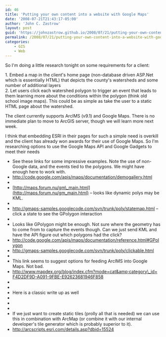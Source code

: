 ```yaml
---
id: 46
title: 'Putting your own content into a website with Google Maps'
date: '2008-07-21T21:43:17-05:00'
author: 'John C. Zastrow'
layout: post
guid: 'https://johnzastrow.github.io/2008/07/21/putting-your-own-content-into-a-website-with-google-maps/'
permalink: /2008/07/21/putting-your-own-content-into-a-website-with-google-maps/
categories:
    - GIS
    - Web
---
```


So I'm doing a little research tonight on some requirements for a client:

1\. Embed a map in the client's home page (non-database driven ASP.Net which is essentially HTML) that depicts the county's watersheds and some number of additional layers  
2\. Let users click each watershed polygon to trigger an event that leads to them learning more about the conditions within the polygon (think old school image maps). This could be as simple as take the user to a static HTML page about the watershed.

The client currently supports ArcIMS (v9.1) and Google Maps. There is no immediate plan to move to ArcGIS server, though we will learn more next week.

I think that embedding ESRI in their pages for such a simple need is overkill and the client has already won awards for their use of Google Maps. So I'm researching options to use the Google Maps API and Google Gadgets to meet their needs

- See these links for some impressive examples. Note the use of non-Google data, and the events tied to the polygons. We might have enough here to work with.
- <http://code.google.com/apis/maps/documentation/demogallery.html>
- 
- [http://maps.forum.nu/gm\_main.html](http://maps.forum.nu/gm_main.html) – looks like dynamic polys may be KML.
- 
- <http://gmaps-samples.googlecode.com/svn/trunk/poly/statemap.html> – click a state to see the GPolygon interaction
- 
- Looks like GPolygon might be enough. Not sure where the geometry has to come from to capture the events though. Can we just send KML and have the API figure out which polygons had the click?
- <http://code.google.com/apis/maps/documentation/reference.html#GPolygon>
- <http://gmaps-samples.googlecode.com/svn/trunk/poly/clickable.html>
- 
- This link seems to suggest options for feeding ArcIMS into Google Maps. Not bad.
- [http://www.mapdex.org/blog/index.cfm?mode=cat&amp;category\_id= F4D2DF9D-A091-9FBE-E92623681946F858](http://www.mapdex.org/blog/index.cfm?mode=cat&category_id=F4D2DF9D-A091-9FBE-E92623681946F858)
- 
- 
- Here is a classic write up as well
- 
- 
- 
- If we just want to create static tiles (prolly all that is needed) we can use this in combination with ArcMap (or combine it with our internal developer's tile generator which is probably superior to it).
- <http://arcscripts.esri.com/details.asp?dbid=15524>